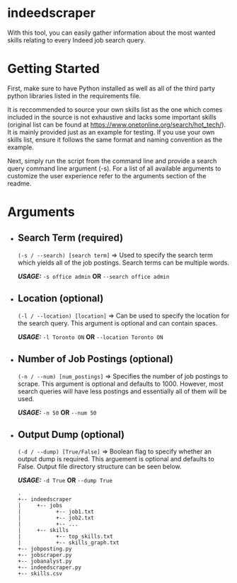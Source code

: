 # indeedscraper
With this tool, you can easily gather information about the most wanted skills relating to every Indeed job search query.  

# Getting Started

First, make sure to have Python installed as well as all of the third party python libraries listed in the requirements file.

It is reccommended to source your own skills list as the one which comes included in the source is not exhaustive and lacks some important skills (original list can be found at https://www.onetonline.org/search/hot_tech/). It is mainly provided just as an example for testing. If you use your own skills list, ensure it follows the same format and naming convention as the example.

Next, simply run the script from the command line and provide a search query command line argument (-s). For a list of all available arguments to customize the user experience refer to the arguments section of the readme.

# Arguments

- ## Search Term (required)

  `(-s / --search) [search term]` => Used to specify the search term which yields all of the job postings. Search terms can be multiple words.
  
  **_USAGE:_** `-s office admin` **OR** `--search office admin`

- ## Location (optional)

  `(-l / --location) [location]` => Can be used to specify the location for the search query. This argument is optional and can contain spaces.
  
  **_USAGE:_** `-l Toronto ON` **OR** `--location Toronto ON`

- ## Number of Job Postings (optional)

  `(-n / --num) [num_postings]` => Specifies the number of job postings to scrape. This argument is optional and defaults to 1000. However, most search queries will have less postings and essentially all of them will be used.
  
  **_USAGE:_** `-n 50` **OR** `--num 50`

- ## Output Dump (optional)

  `(-d / --dump) [True/False]` => Boolean flag to specify whether an output dump is required. This arguement is optional and defaults to False. Output file directory structure can be seen below.
  
  **_USAGE:_** `-d True` **OR** `--dump True`
  
  ```
  .
  +-- indeedscraper
  |     +-- jobs
  |           +-- job1.txt
  |           +-- job2.txt
  |           +-- ...
  |     +-- skills
  |           +-- top_skills.txt
  |           +-- skills_graph.txt
  +-- jobposting.py
  +-- jobscraper.py
  +-- jobanalyst.py
  +-- indeedscraper.py
  +-- skills.csv
  ```
